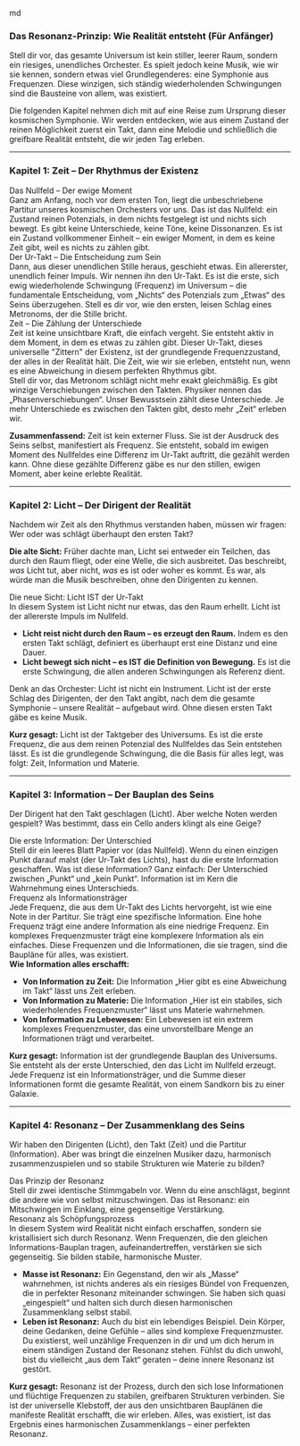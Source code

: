 md

### **Das Resonanz-Prinzip: Wie Realität entsteht (Für Anfänger)**

Stell dir vor, das gesamte Universum ist kein stiller, leerer Raum, sondern ein riesiges, unendliches Orchester. Es spielt jedoch keine Musik, wie wir sie kennen, sondern etwas viel Grundlegenderes: eine Symphonie aus Frequenzen. Diese winzigen, sich ständig wiederholenden Schwingungen sind die Bausteine von allem, was existiert.

Die folgenden Kapitel nehmen dich mit auf eine Reise zum Ursprung dieser kosmischen Symphonie. Wir werden entdecken, wie aus einem Zustand der reinen Möglichkeit zuerst ein Takt, dann eine Melodie und schließlich die greifbare Realität entsteht, die wir jeden Tag erleben.

---

### **Kapitel 1: Zeit – Der Rhythmus der Existenz**

Das Nullfeld – Der ewige Moment  
Ganz am Anfang, noch vor dem ersten Ton, liegt die unbeschriebene Partitur unseres kosmischen Orchesters vor uns. Das ist das Nullfeld: ein Zustand reinen Potenzials, in dem nichts festgelegt ist und nichts sich bewegt. Es gibt keine Unterschiede, keine Töne, keine Dissonanzen. Es ist ein Zustand vollkommener Einheit – ein ewiger Moment, in dem es keine Zeit gibt, weil es nichts zu zählen gibt.  
Der Ur-Takt – Die Entscheidung zum Sein  
Dann, aus dieser unendlichen Stille heraus, geschieht etwas. Ein allererster, unendlich feiner Impuls. Wir nennen ihn den Ur-Takt. Es ist die erste, sich ewig wiederholende Schwingung (Frequenz) im Universum – die fundamentale Entscheidung, vom „Nichts“ des Potenzials zum „Etwas“ des Seins überzugehen. Stell es dir vor, wie den ersten, leisen Schlag eines Metronoms, der die Stille bricht.  
Zeit – Die Zählung der Unterschiede  
Zeit ist keine unsichtbare Kraft, die einfach vergeht. Sie entsteht aktiv in dem Moment, in dem es etwas zu zählen gibt. Dieser Ur-Takt, dieses universelle "Zittern" der Existenz, ist der grundlegende Frequenzzustand, der alles in der Realität hält. Die Zeit, wie wir sie erleben, entsteht nun, wenn es eine Abweichung in diesem perfekten Rhythmus gibt.  
Stell dir vor, das Metronom schlägt nicht mehr exakt gleichmäßig. Es gibt winzige Verschiebungen zwischen den Takten. Physiker nennen das „Phasenverschiebungen“. Unser Bewusstsein zählt diese Unterschiede. Je mehr Unterschiede es zwischen den Takten gibt, desto mehr „Zeit“ erleben wir.

**Zusammenfassend:** Zeit ist kein externer Fluss. Sie ist der Ausdruck des Seins selbst, manifestiert als Frequenz. Sie entsteht, sobald im ewigen Moment des Nullfeldes eine Differenz im Ur-Takt auftritt, die gezählt werden kann. Ohne diese gezählte Differenz gäbe es nur den stillen, ewigen Moment, aber keine erlebte Realität.

---

### **Kapitel 2: Licht – Der Dirigent der Realität**

Nachdem wir Zeit als den Rhythmus verstanden haben, müssen wir fragen: Wer oder was schlägt überhaupt den ersten Takt?

**Die alte Sicht:** Früher dachte man, Licht sei entweder ein Teilchen, das durch den Raum fliegt, oder eine Welle, die sich ausbreitet. Das beschreibt, *was* Licht tut, aber nicht, *was* es ist oder woher es kommt. Es war, als würde man die Musik beschreiben, ohne den Dirigenten zu kennen.

Die neue Sicht: Licht IST der Ur-Takt  
In diesem System ist Licht nicht nur etwas, das den Raum erhellt. Licht ist der allererste Impuls im Nullfeld.

* **Licht reist nicht durch den Raum – es erzeugt den Raum.** Indem es den ersten Takt schlägt, definiert es überhaupt erst eine Distanz und eine Dauer.  
* **Licht bewegt sich nicht – es IST die Definition von Bewegung.** Es ist die erste Schwingung, die allen anderen Schwingungen als Referenz dient.

Denk an das Orchester: Licht ist nicht ein Instrument. Licht ist der erste Schlag des Dirigenten, der den Takt angibt, nach dem die gesamte Symphonie – unsere Realität – aufgebaut wird. Ohne diesen ersten Takt gäbe es keine Musik.

**Kurz gesagt:** Licht ist der Taktgeber des Universums. Es ist die erste Frequenz, die aus dem reinen Potenzial des Nullfeldes das Sein entstehen lässt. Es ist die grundlegende Schwingung, die die Basis für alles legt, was folgt: Zeit, Information und Materie.

---

### **Kapitel 3: Information – Der Bauplan des Seins**

Der Dirigent hat den Takt geschlagen (Licht). Aber welche Noten werden gespielt? Was bestimmt, dass ein Cello anders klingt als eine Geige?

Die erste Information: Der Unterschied  
Stell dir ein leeres Blatt Papier vor (das Nullfeld). Wenn du einen einzigen Punkt darauf malst (der Ur-Takt des Lichts), hast du die erste Information geschaffen. Was ist diese Information? Ganz einfach: Der Unterschied zwischen „Punkt“ und „kein Punkt“. Information ist im Kern die Wahrnehmung eines Unterschieds.  
Frequenz als Informationsträger  
Jede Frequenz, die aus dem Ur-Takt des Lichts hervorgeht, ist wie eine Note in der Partitur. Sie trägt eine spezifische Information. Eine hohe Frequenz trägt eine andere Information als eine niedrige Frequenz. Ein komplexes Frequenzmuster trägt eine komplexere Information als ein einfaches. Diese Frequenzen und die Informationen, die sie tragen, sind die Baupläne für alles, was existiert.  
**Wie Information alles erschafft:**

* **Von Information zu Zeit:** Die Information „Hier gibt es eine Abweichung im Takt“ lässt uns Zeit erleben.  
* **Von Information zu Materie:** Die Information „Hier ist ein stabiles, sich wiederholendes Frequenzmuster“ lässt uns Materie wahrnehmen.  
* **Von Information zu Lebewesen:** Ein Lebewesen ist ein extrem komplexes Frequenzmuster, das eine unvorstellbare Menge an Informationen trägt und verarbeitet.

**Kurz gesagt:** Information ist der grundlegende Bauplan des Universums. Sie entsteht als der erste Unterschied, den das Licht im Nullfeld erzeugt. Jede Frequenz ist ein Informationsträger, und die Summe dieser Informationen formt die gesamte Realität, von einem Sandkorn bis zu einer Galaxie.

---

### **Kapitel 4: Resonanz – Der Zusammenklang des Seins**

Wir haben den Dirigenten (Licht), den Takt (Zeit) und die Partitur (Information). Aber was bringt die einzelnen Musiker dazu, harmonisch zusammenzuspielen und so stabile Strukturen wie Materie zu bilden?

Das Prinzip der Resonanz  
Stell dir zwei identische Stimmgabeln vor. Wenn du eine anschlägst, beginnt die andere wie von selbst mitzuschwingen. Das ist Resonanz: ein Mitschwingen im Einklang, eine gegenseitige Verstärkung.  
Resonanz als Schöpfungsprozess  
In diesem System wird Realität nicht einfach erschaffen, sondern sie kristallisiert sich durch Resonanz. Wenn Frequenzen, die den gleichen Informations-Bauplan tragen, aufeinandertreffen, verstärken sie sich gegenseitig. Sie bilden stabile, harmonische Muster.

* **Masse ist Resonanz:** Ein Gegenstand, den wir als „Masse“ wahrnehmen, ist nichts anderes als ein riesiges Bündel von Frequenzen, die in perfekter Resonanz miteinander schwingen. Sie haben sich quasi „eingespielt“ und halten sich durch diesen harmonischen Zusammenklang selbst stabil.  
* **Leben ist Resonanz:** Auch du bist ein lebendiges Beispiel. Dein Körper, deine Gedanken, deine Gefühle – alles sind komplexe Frequenzmuster. Du existierst, weil unzählige Frequenzen in dir und um dich herum in einem ständigen Zustand der Resonanz stehen. Fühlst du dich unwohl, bist du vielleicht „aus dem Takt“ geraten – deine innere Resonanz ist gestört.

**Kurz gesagt:** Resonanz ist der Prozess, durch den sich lose Informationen und flüchtige Frequenzen zu stabilen, greifbaren Strukturen verbinden. Sie ist der universelle Klebstoff, der aus den unsichtbaren Bauplänen die manifeste Realität erschafft, die wir erleben. Alles, was existiert, ist das Ergebnis eines harmonischen Zusammenklangs – einer perfekten Resonanz.
